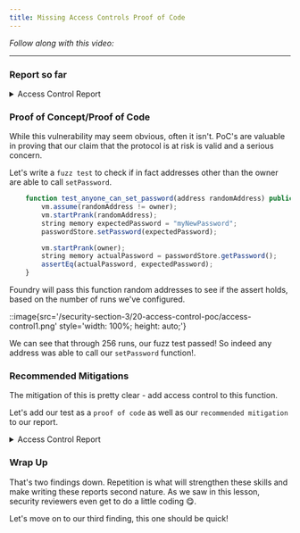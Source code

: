 ```yaml
---
title: Missing Access Controls Proof of Code
---
```


_Follow along with this video:_

---

### Report so far

<details closed>
<summary>Access Control Report</summary>

### [S-#] `PasswordStore::setPassword` has no access controls, meaning a non-owner could change the password

**Description:** The `PasswordStore::setPassword` function is set to be an `external` function, however the purpose of the smart contract and function's natspec indicate that `This function allows only the owner to set a new password.`

function setPassword(string memory newPassword) external {
// @Audit - There are no Access Controls.
s_password = newPassword;
emit SetNewPassword();
}

**Impact:** Anyone can set/change the stored password, severely breaking the contract's intended functionality

**Proof of Concept:**

**Recommended Mitigation:**

</details>


### Proof of Concept/Proof of Code

While this vulnerability may seem obvious, often it isn't. PoC's are valuable in proving that our claim that the protocol is at risk is valid and a serious concern.

Let's write a `fuzz test` to check if in fact addresses other than the owner are able to call `setPassword`.

```js
    function test_anyone_can_set_password(address randomAddress) public {
        vm.assume(randomAddress != owner);
        vm.startPrank(randomAddress);
        string memory expectedPassword = "myNewPassword";
        passwordStore.setPassword(expectedPassword);

        vm.startPrank(owner);
        string memory actualPassword = passwordStore.getPassword();
        assertEq(actualPassword, expectedPassword);
    }
```

Foundry will pass this function random addresses to see if the assert holds, based on the number of runs we've configured.

::image{src='/security-section-3/20-access-control-poc/access-control1.png' style='width: 100%; height: auto;'}

We can see that through 256 runs, our fuzz test passed! So indeed any address was able to call our `setPassword` function!.

### Recommended Mitigations

The mitigation of this is pretty clear - add access control to this function.

Let's add our test as a `proof of code` as well as our `recommended mitigation` to our report.

<details closed>
<summary>Access Control Report</summary>

```
### [S-#] `PasswordStore::setPassword` has no access controls, meaning a non-owner could change the password

**Description:** The `PasswordStore::setPassword` function is set to be an `external` function, however the purpose of the smart contract and function's natspec indicate that `This function allows only the owner to set a new password.`

'''js
function setPassword(string memory newPassword) external {
    // @Audit - There are no Access Controls.
    s_password = newPassword;
    emit SetNewPassword();
}
'''

**Impact:** Anyone can set/change the stored password, severely breaking the contract's intended functionality

**Proof of Concept:** Add the following to the PasswordStore.t.sol test file:

'''js
function test_anyone_can_set_password(address randomAddress) public {
        vm.assume(randomAddress != owner);
        vm.startPrank(randomAddress);
        string memory expectedPassword = "myNewPassword";
        passwordStore.setPassword(expectedPassword);

        vm.startPrank(owner);
        string memory actualPassword = passwordStore.getPassword();
        assertEq(actualPassword, expectedPassword);
    }
'''

**Recommended Mitigation:** Add an access control conditional to `PasswordStore::setPassword`.

'''js
if(msg.sender != s_owner){
    revert PasswordStore__NotOwner();
}
'''
```

> Pro-tip: Use the dropdowns, like you've seen in these lessons, in your reports to hide big blocks of code.

<details>
<summary>Here's the syntax</summary>

> ```
> <details>
> <summary>Code</summary>
> '''js
> function test_anyone_can_set_password(address >randomAddress) public {
>        vm.assume(randomAddress != owner);
>        vm.startPrank(randomAddress);
>        string memory expectedPassword = "myNewPassword";
>        passwordStore.setPassword(expectedPassword);
>
>        vm.startPrank(owner);
>        string memory actualPassword = passwordStore.>getPassword();
>        assertEq(actualPassword, expectedPassword);
>    }
> '''
> </details>
> ```

</details>
</details>

### Wrap Up

That's two findings down. Repetition is what will strengthen these skills and make writing these reports second nature. As we saw in this lesson, security reviewers even get to do a little coding 😋.

Let's move on to our third finding, this one should be quick!
